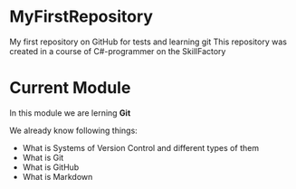 # MyFirstRepository
My first repository on GitHub for tests and learning git
This repository was created in a course of C#-programmer on the SkillFactory

# Current Module
In this module we are lerning **Git**

We already know following things:
* What is Systems of Version Control and different types of them
* What is Git
* What is GitHub
* What is Markdown 
